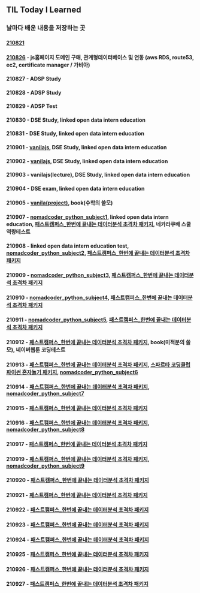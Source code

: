 ## TIL Today I Learned
### 날마다 배운 내용을 저장하는 곳

#### [210821](https://github.com/keepithunnyt/TIL/blob/main/210821)

#### [210826](https://www.facameats-ksg.shop/) - js홈페이지 도메인 구매, 관계형데이터베이스 및 연동 (aws RDS, route53, ec2, certificate manager / 가비아) 

#### 210827 - ADSP Study

#### 210828 - ADSP Study

#### 210829 - ADSP Test

#### 210830 - DSE Study, linked open data intern education

#### 210831 - DSE Study, linked open data intern education

#### 210901 - [vanilajs](https://codesandbox.io/s/vanilajs-challenge6-xo48g?file=/src/index.js:0-675), DSE Study, linked open data intern education

#### 210902 - [vanilajs](https://codesandbox.io/s/vanilajs-challenge6-cdqdz?file=/src/style.css:0-282), DSE Study, linked open data intern education

#### 210903 - vanilajs(lecture), DSE Study, linked open data intern education

#### 210904 - DSE exam, linked open data intern education

#### 210905 - [vanila(project)](https://keepithunnyt.github.io/nomad_vanilajs_project/), book(수학의 쓸모)

#### 210907 - [nomadcoder_python_subject1](https://replit.com/@keepithunnyt/Day-Two-Blueprint), linked open data intern education, [패스트캠퍼스_한번에 끝내는 데이터분석 초격차 패키지](https://blog.naver.com/altks011/222498390143), 네카라쿠배 스쿨 역량테스트

#### 210908 - linked open data intern education test, [nomadcoder_python_subject2](https://replit.com/@keepithunnyt/Day-Three-Blueprint), [패스트캠퍼스_한번에 끝내는 데이터분석 초격차 패키지](https://blog.naver.com/altks011/222499681857)

#### 210909 - [nomadcoder_python_subject3](https://replit.com/@keepithunnyt/Day-Four-Blueprint), [패스트캠퍼스_한번에 끝내는 데이터분석 초격차 패키지](https://blog.naver.com/altks011/222500122463)

#### 210910 - [nomadcoder_python_subject4](https://replit.com/@keepithunnyt/Day-Five-Blueprint), [패스트캠퍼스_한번에 끝내는 데이터분석 초격차 패키지](https://blog.naver.com/altks011/222501213527)

#### 210911 - [nomadcoder_python_subject5](https://replit.com/@keepithunnyt/Day-Six-Blueprint), [패스트캠퍼스_한번에 끝내는 데이터분석 초격차 패키지](https://blog.naver.com/altks011/222502292473)

#### 210912 - [패스트캠퍼스_한번에 끝내는 데이터분석 초격차 패키지](https://blog.naver.com/altks011/222503321360), book(미적분의 쓸모), 네이버웹툰 코딩테스트

#### 210913 - [패스트캠퍼스_한번에 끝내는 데이터분석 초격차 패키지](https://blog.naver.com/altks011/222504209897), [스파르타 코딩클럽 파이썬 혼자놀기 패키지](https://velog.io/@keepithunnyt/%EC%8A%A4%ED%8C%8C%EB%A5%B4%ED%83%80-%EC%BD%94%EB%94%A9%ED%81%B4%EB%9F%BD1), [nomadcoder_python_subject6](https://replit.com/@keepithunnyt/Day-Eight-Blueprint)

#### 210914 - [패스트캠퍼스_한번에 끝내는 데이터분석 초격차 패키지](https://blog.naver.com/altks011/222505584651), [nomadcoder_python_subject7](https://replit.com/@keepithunnyt/Day-Nine-and-Ten-Blueprint)

#### 210915 - [패스트캠퍼스_한번에 끝내는 데이터분석 초격차 패키지](https://blog.naver.com/altks011/222507074575)

#### 210916 - [패스트캠퍼스_한번에 끝내는 데이터분석 초격차 패키지](https://blog.naver.com/altks011/222508126338), [nomadcoder_python_subject8](https://replit.com/@keepithunnyt/Day-Eleven-Blueprint)

#### 210917 - [패스트캠퍼스_한번에 끝내는 데이터분석 초격차 패키지](https://blog.naver.com/altks011/222508922010)

#### 210919 - [패스트캠퍼스_한번에 끝내는 데이터분석 초격차 패키지](https://blog.naver.com/altks011/222510889308), [nomadcoder_python_subject9](https://replit.com/@keepithunnyt/Day-Thirteen-and-Fourteen)

#### 210920 - [패스트캠퍼스_한번에 끝내는 데이터분석 초격차 패키지](https://blog.naver.com/altks011/222511702124)

#### 210921 - [패스트캠퍼스_한번에 끝내는 데이터분석 초격차 패키지](https://blog.naver.com/altks011/222511715825)

#### 210922 - [패스트캠퍼스_한번에 끝내는 데이터분석 초격차 패키지](https://blog.naver.com/altks011/222511723067)

#### 210923 - [패스트캠퍼스_한번에 끝내는 데이터분석 초격차 패키지](https://blog.naver.com/altks011/222514479089)

#### 210924 - [패스트캠퍼스_한번에 끝내는 데이터분석 초격차 패키지](https://blog.naver.com/altks011/222515158585)

#### 210925 - [패스트캠퍼스_한번에 끝내는 데이터분석 초격차 패키지](https://blog.naver.com/altks011/222516605051)

#### 210926 - [패스트캠퍼스_한번에 끝내는 데이터분석 초격차 패키지](https://blog.naver.com/altks011/222517551581)

#### 210927 - [패스트캠퍼스_한번에 끝내는 데이터분석 초격차 패키지](https://blog.naver.com/altks011/222517957992)
